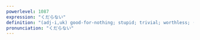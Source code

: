 ```yaml
---
powerlevel: 1087
expression: "くだらない"
definition: "(adj-i,uk) good-for-nothing; stupid; trivial; worthless; (P)"
pronunciation: "くだらない"
---
```

